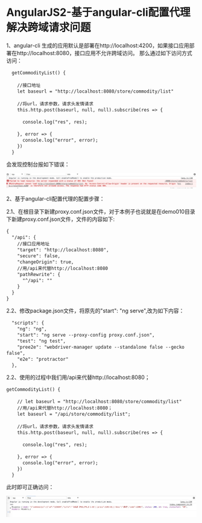 AngularJS2-基于angular-cli配置代理解决跨域请求问题
====

1、angular-cli 生成的应用默认是部署在http://localhost:4200，如果接口应用部署在http://localhost:8080，接口应用不允许跨域访问。
那么通过如下访问方式访问：

```
  getCommodityList() {

    //接口地址
    let baseurl = "http://localhost:8080/store/commodity/list"

    //将url，请求参数，请求头发情请求
    this.http.post(baseurl, null, null).subscribe(res => {

      console.log("res", res);

    }, error => {
      console.log("error", error);
    })
  }
```

会发现控制台报如下错误：

![image](https://github.com/jiekekeji/MAngular2Webpack/blob/master/demo010/preview/demo0101.png)


2、基于angular-cli配置代理的配置步骤：

2.1、在根目录下新建proxy.conf.json文件，对于本例子也说就是在demo010目录下新建proxy.conf.json文件，文件的内容如下:

```
{
  "/api": {
    //接口应用地址
    "target": "http://localhost:8080",
    "secure": false,
    "changeOrigin": true,
    //用/api来代替http://localhost:8080
    "pathRewrite": {
      "^/api": ""
    }
  }
}

```

2.2、修改package.json文件，将原先的"start": "ng serve",改为如下内容：


```
  "scripts": {
    "ng": "ng",
    "start": "ng serve --proxy-config proxy.conf.json",
    "test": "ng test",
    "pree2e": "webdriver-manager update --standalone false --gecko false",
    "e2e": "protractor"
  },
```

2.2、使用的过程中我们用/api来代替http://localhost:8080；

```
getCommodityList() {

    // let baseurl = "http://localhost:8080/store/commodity/list"
    //用/api来代替http://localhost:8080；
    let baseurl = "/api/store/commodity/list";

    //将url，请求参数，请求头发情请求
    this.http.post(baseurl, null, null).subscribe(res => {

      console.log("res", res);

    }, error => {
      console.log("error", error);
    })
  }
```

此时即可正确访问：

![image](https://github.com/jiekekeji/MAngular2Webpack/blob/master/demo010/preview/demo0102.png)

